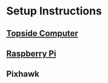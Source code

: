 # Setup Instructions

## [Topside Computer](https://github.com/chachmu/SwimmingSwarm/blob/master/Documentation/TopsideComputer.md)
## [Raspberry Pi](https://github.com/chachmu/SwimmingSwarm/blob/master/Documentation/RaspberryPi.md)
## Pixhawk
